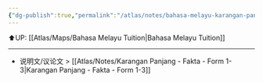 ```yaml
---
{"dg-publish":true,"permalink":"/atlas/notes/bahasa-melayu-karangan-panjang-form-1-3/","noteIcon":""}
---
```


⬆️UP: [[Atlas/Maps/Bahasa Melayu Tuition\|Bahasa Melayu Tuition]]

---

- 说明文/议论文 > [[Atlas/Notes/Karangan Panjang - Fakta - Form 1-3\|Karangan Panjang - Fakta - Form 1-3]]
